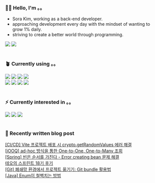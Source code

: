 <h3>👩🏻 Hello, I'm 。。</h3>
<ul>
 <li>Sora Kim, working as a back-end developer.</li>
 <li>approaching development every day with the mindset of wanting to grow 1% daily.</li>
 <li>striving to create a better world through programming.</li>
</ul>
<div>
 <a href="https://justsora.tistory.com/" target="_blank"><img src="https://img.shields.io/badge/Tistory-000000?style=for-the-badge&amp;logo=Tistory&amp;logoColor=white"></a> <a href="mailto:itsyoursora@gmail.com" target="_blank"><img src="https://img.shields.io/badge/Gmail-EA4335?style=for-the-badge&amp;logo=Gmail&amp;logoColor=white"></a>
</div>
<br>
<h3>🪴 Currently using 。。</h3>
<div>
 <img src="https://img.shields.io/badge/java-007396?style=for-the-badge&amp;logo=java&amp;logoColor=white"> <img src="https://img.shields.io/badge/spring-6DB33F?style=for-the-badge&amp;logo=spring&amp;logoColor=white"> <img src="https://img.shields.io/badge/springboot-6DB33F?style=for-the-badge&amp;logo=springboot&amp;logoColor=white"> <img src="https://img.shields.io/badge/php-777BB4?style=for-the-badge&amp;logo=php&amp;logoColor=white">
 <br><img src="https://img.shields.io/badge/postgresql-4169E1?style=for-the-badge&amp;logo=postgresql&amp;logoColor=white"> <img src="https://img.shields.io/badge/mariaDB-003545?style=for-the-badge&amp;logo=mariaDB&amp;logoColor=white"> <img src="https://img.shields.io/badge/jOOQ-black?style=for-the-badge"> <img src="https://img.shields.io/badge/amazonaws-232F3E?style=for-the-badge&amp;logo=amazonaws&amp;logoColor=white">
 <br>
</div>
<br>
<h3>⚡️ Currently interested in 。。</h3>
<div>
 <img src="https://img.shields.io/badge/junit5-25A162?style=for-the-badge&amp;logo=junit5;logoColor=white"> <img src="https://img.shields.io/badge/docker-2496ED?style=for-the-badge&amp;logo=docker&amp;logoColor=white"> <img src="https://img.shields.io/badge/jenkins-D24939?style=for-the-badge&amp;logo=jenkins&amp;logoColor=white">
</div>
<br>
<h3>🐾 Recently written blog post</h3>
<div id="recent-posts">
 <a href="https://justsora.tistory.com/183">[CI/CD] Vite 프로젝트 배포 시 crypto.getRandomValues 에러 해결</a>
 <br><a href="https://justsora.tistory.com/182">[jOOQ] ad-hoc 방식을 통한 One-to-One, One-to-Many 조회</a>
 <br><a href="https://justsora.tistory.com/181">[Spring] 빈은 순서를 가진다 - Error creating bean 문제 해결</a>
 <br><a href="https://justsora.tistory.com/180">테오의 스프린트 18기 후기</a>
 <br><a href="https://justsora.tistory.com/179">[Git] 폐쇄망 환경에서 프로젝트 옮기기: Git bundle 활용법</a>
 <br><a href="https://justsora.tistory.com/178">[Java] Enum이 철벽치는 방법</a>
 <br>
</div>
